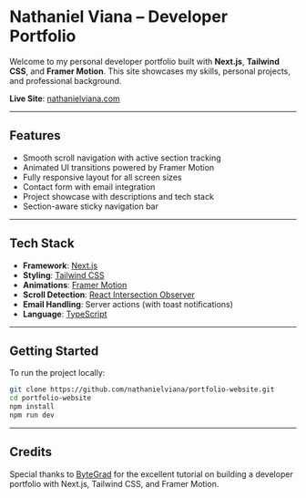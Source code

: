 # Nathaniel Viana – Developer Portfolio

Welcome to my personal developer portfolio built with **Next.js**, **Tailwind CSS**, and **Framer Motion**. This site showcases my skills, personal projects, and professional background.

**Live Site**: [nathanielviana.com](https://nathanielviana.com)

---

## Features

- Smooth scroll navigation with active section tracking
- Animated UI transitions powered by Framer Motion
- Fully responsive layout for all screen sizes
- Contact form with email integration
- Project showcase with descriptions and tech stack
- Section-aware sticky navigation bar

---

## Tech Stack

- **Framework**: [Next.js](https://nextjs.org/)
- **Styling**: [Tailwind CSS](https://tailwindcss.com/)
- **Animations**: [Framer Motion](https://www.framer.com/motion/)
- **Scroll Detection**: [React Intersection Observer](https://www.npmjs.com/package/react-intersection-observer)
- **Email Handling**: Server actions (with toast notifications)
- **Language**: [TypeScript](https://www.typescriptlang.org/)

---

## Getting Started

To run the project locally:

```bash
git clone https://github.com/nathanielviana/portfolio-website.git
cd portfolio-website
npm install
npm run dev
```

---

## Credits

Special thanks to [ByteGrad](https://www.youtube.com/watch?v=sUKptmUVIBM&t=22513s) for the excellent tutorial on building a developer portfolio with Next.js, Tailwind CSS, and Framer Motion.

